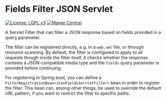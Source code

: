 # Fields Filter JSON Servlet
[![License: LGPL v3](https://img.shields.io/badge/License-LGPL%20v3-blue.svg?style=plastic)](https://www.gnu.org/licenses/lgpl-3.0)
[![Maven Central](https://maven-badges.herokuapp.com/maven-central/com.github.arucard21.simplyrestful/fields-filter-json-servlet/badge.svg?style=plastic)](https://maven-badges.herokuapp.com/maven-central/com.github.arucard21.simplyrestful/fields-filter-json-servlet)

A Servlet Filter that can filter a JSON response based on fields provided in a query parameter.

The filter can be registered directly, e.g. in a `web.xml` file, or through resource scanning. By default, the filter is configured to apply to all requests though inside the filter itself, it checks whether the response contains a JSON-compatible media type and the `fields` query parameter is provided before continuing.

For registering in Spring boot, you can define a `FilterRegistrationBean<JsonFieldsServletFilter>` bean in order to register the filter. This bean can, among other things, be used to override the default URL pattern, if you want to restrict the filter to specific paths.
